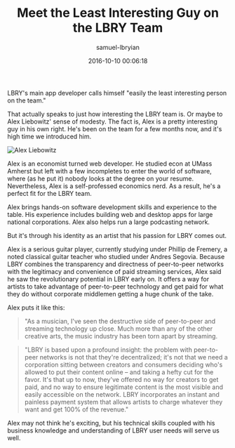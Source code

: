 ﻿---
author: samuel-lbryian
title: 'Meet the Least Interesting Guy on the LBRY Team'
date: '2016-10-10 00:06:18'
---

LBRY's main app developer calls himself "easily the least interesting person on the team."

That actually speaks to just how interesting the LBRY team is. Or maybe to Alex Liebowitz' sense of modesty. The fact is, Alex is a pretty interesting guy in his own right. He's been on the team for a few months now, and it's high time we introduced him.

![Alex Liebowitz](/img/news/aliebowitz.jpg)

Alex is an economist turned web developer. He studied econ at UMass Amherst but left with a few incompletes to enter the world of software, where (as he put it) nobody looks at the degree on your resume. Nevertheless, Alex is a self-professed economics nerd. As a result, he's a perfect fit for the LBRY team.

Alex brings hands-on software development skills and experience to the table. His experience includes building web and desktop apps for large national corporations. Alex also helps run a large podcasting network.

But it's through his identity as an artist that his passion for LBRY comes out.

Alex is a serious guitar player, currently studying under Phillip de Fremery, a noted classical guitar teacher who studied under Andres Segovia. Because LBRY combines the transparency and directness of peer-to-peer networks with the legitimacy and convenience of paid streaming services, Alex said he saw the revolutionary potential in LBRY early on. It offers a way for artists to take advantage of peer-to-peer technology and get paid for what they do without corporate middlemen getting a huge chunk of the take.

Alex puts it like this:

> "As a musician, I've seen the destructive side of peer-to-peer and streaming technology up close. Much more than any of the other creative arts, the music industry has been torn apart by streaming.

> "LBRY is based upon a profound insight: the problem with peer-to-peer networks is not that they're decentralized; it's not that we need a corporation sitting between creators and consumers deciding who's allowed to put their content online – and taking a hefty cut for the favor. It's that up to now, they've offered no way for creators to get paid, and no way to ensure legitimate content is the most visible and easily accessible on the network. LBRY incorporates an instant and painless payment system that allows artists to charge whatever they want and get 100% of the revenue."

Alex may not think he's exciting, but his technical skills coupled with his business knowledge and understanding of LBRY user needs will serve us well.
